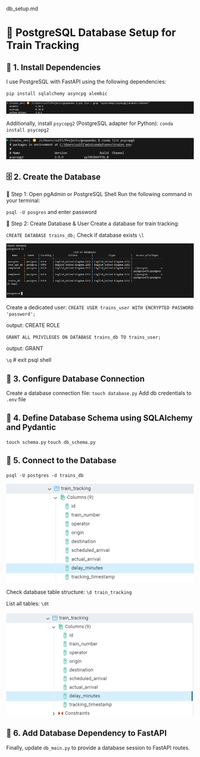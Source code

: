 db_setup.md

# 🚄 PostgreSQL Database Setup for Train Tracking
## 📌 1. Install Dependencies
I use PostgreSQL with FastAPI using the following dependencies:

`pip install sqlalchemy asyncpg alembic`

![alt text](images_db/image-2.png)

Additionally, install `psycopg2` (PostgreSQL adapter for Python):
`conda install psycopg2`

![alt text](images_db/image-3.png)

## 🗄 2. Create the Database
🔹 Step 1: Open pgAdmin or PostgreSQL Shell
Run the following command in your terminal:

`psql -U posgres` and enter password 

🔹 Step 2: Create Database & User
Create a database for train tracking:

`CREATE DATABASE trains_db;`
Check if database exists
`\l` 

![alt text](images_db/image-1.png)


Create a dedicated user:
`CREATE USER trains_user WITH ENCRYPTED PASSWORD 'password';`

output: CREATE ROLE

`GRANT ALL PRIVILEGES ON DATABASE trains_db TO trains_user;`

output: GRANT

`\q` # exit psql shell 

## 🔧 3. Configure Database Connection
Create a database connection file:
`touch database.py`
Add db credentials to `.env` file 

## 📜 4. Define Database Schema using **SQLAlchemy** and **Pydantic**
`touch schema.py`
`touch db_schema.py`

## 🔗 5. Connect to the Database

`psql -U postgres -d trains_db`
 
 ![alt text](images_db/image-4.png)

Check database table structure:
`\d train_tracking`

List all tables:
`\dt`


![alt text](images_db/image-5.png)

## 🚀 6. Add Database Dependency to FastAPI
Finally, update `db_main.py` to provide a database session to FastAPI routes.